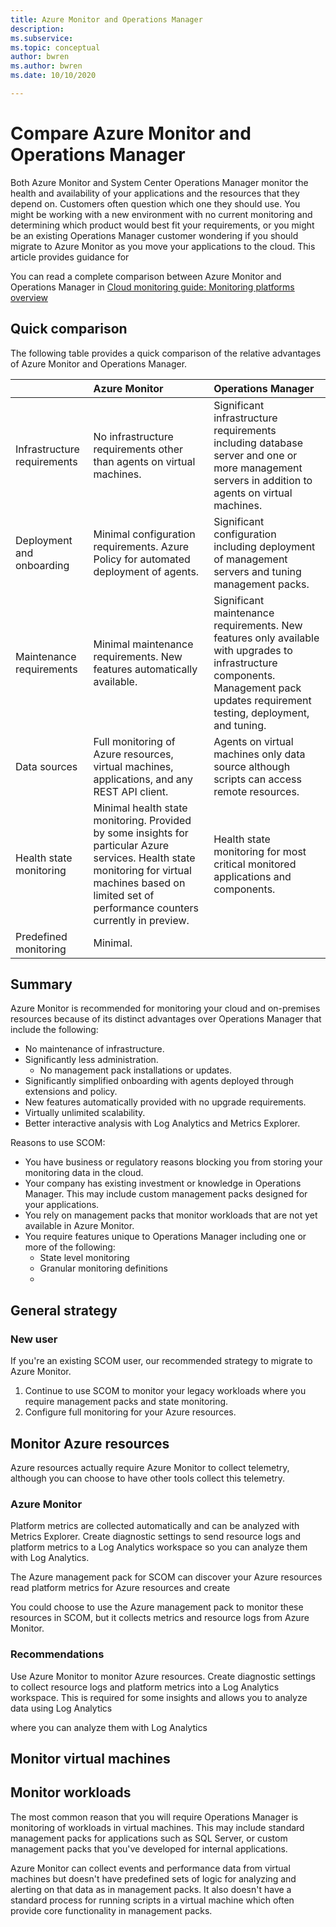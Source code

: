 ```yaml
---
title: Azure Monitor and Operations Manager
description: 
ms.subservice: 
ms.topic: conceptual
author: bwren
ms.author: bwren
ms.date: 10/10/2020

---
```


# Compare Azure Monitor and Operations Manager
Both Azure Monitor and System Center Operations Manager monitor the health and availability of your applications and the resources that they depend on. Customers often question which one they should use. You might be working with a new environment with no current monitoring and determining which product would best fit your requirements, or you might be an existing Operations Manager customer wondering if you should migrate to Azure Monitor as you move your applications to the cloud. This article provides guidance for 


You can read a complete comparison between Azure Monitor and Operations Manager in [Cloud monitoring guide: Monitoring platforms overview](/azure/cloud-adoption-framework/manage/monitor/platform-overview)

## Quick comparison
The following table provides a quick comparison of the relative advantages of Azure Monitor and Operations Manager.

| | Azure Monitor | Operations Manager |
|:---|:---|:---|
| Infrastructure requirements | No infrastructure requirements other than agents on virtual machines. | Significant infrastructure requirements including database server and one or more management servers in addition to agents on virtual machines. |
| Deployment and onboarding | Minimal configuration requirements. Azure Policy for automated deployment of agents. | Significant configuration including deployment of management servers and tuning management packs. |
| Maintenance requirements | Minimal maintenance requirements. New features automatically available. | Significant maintenance requirements. New features only available with upgrades to infrastructure components. Management pack updates requirement testing, deployment, and tuning. |
| Data sources | Full monitoring of Azure resources, virtual machines, applications, and any REST API client. | Agents on virtual machines only data source although scripts can access remote resources. |
| Health state monitoring | Minimal health state monitoring. Provided by some insights for particular Azure services. Health state monitoring for virtual machines based on limited set of performance counters currently in preview. | Health state monitoring for most critical monitored applications and components. |
| Predefined monitoring | Minimal. 


## Summary
Azure Monitor is recommended for monitoring your cloud and on-premises resources because of its distinct advantages over Operations Manager that include the following:

- No maintenance of infrastructure. 
- Significantly less administration.
  - No management pack installations or updates.
- Significantly simplified onboarding with agents deployed through extensions and policy.
- New features automatically provided with no upgrade requirements. 
- Virtually unlimited scalability.
- Better interactive analysis with Log Analytics and Metrics Explorer.

Reasons to use SCOM:

- You have business or regulatory reasons blocking you from storing your monitoring data in the cloud.
- Your company has existing investment or knowledge in Operations Manager. This may include custom management packs designed for your applications.
- You rely on management packs that monitor workloads that are not yet available in Azure Monitor.
- You require features unique to Operations Manager including one or more of the following:
  - State level monitoring
  - Granular monitoring definitions
  - 


## General strategy

### New user


If you're an existing SCOM user, our recommended strategy to migrate to Azure Monitor.

1. Continue to use SCOM to monitor your legacy workloads where you require management packs and state monitoring.
2. Configure full monitoring for your Azure resources. 


## Monitor Azure resources
Azure resources actually require Azure Monitor to collect telemetry, although you can choose to have other tools collect this telemetry. 

### Azure Monitor
Platform metrics are collected automatically and can be analyzed with Metrics Explorer. Create diagnostic settings to send resource logs and platform metrics to a Log Analytics workspace so you can analyze them with Log Analytics. 




The Azure management pack for SCOM can discover your Azure resources read platform metrics for Azure resources and create 

You could choose to use the Azure management pack to monitor these resources in SCOM, but it collects metrics and resource logs from Azure Monitor.


### Recommendations
Use Azure Monitor to monitor Azure resources. Create diagnostic settings to collect resource logs and platform metrics into a Log Analytics workspace. This is required for some insights and allows you to analyze data using Log Analytics 

where you can analyze them with Log Analytics

## Monitor virtual machines


## Monitor workloads
The most common reason that you will require Operations Manager is monitoring of workloads in virtual machines. This may include standard management packs for applications such as SQL Server, or custom management packs that you've developed for internal applications. 

Azure Monitor can collect events and performance data from virtual machines but doesn't have predefined sets of logic for analyzing and alerting on that data as in management packs. It also doesn't have a standard process for running scripts in a virtual machine which often provide core functionality in management packs.

